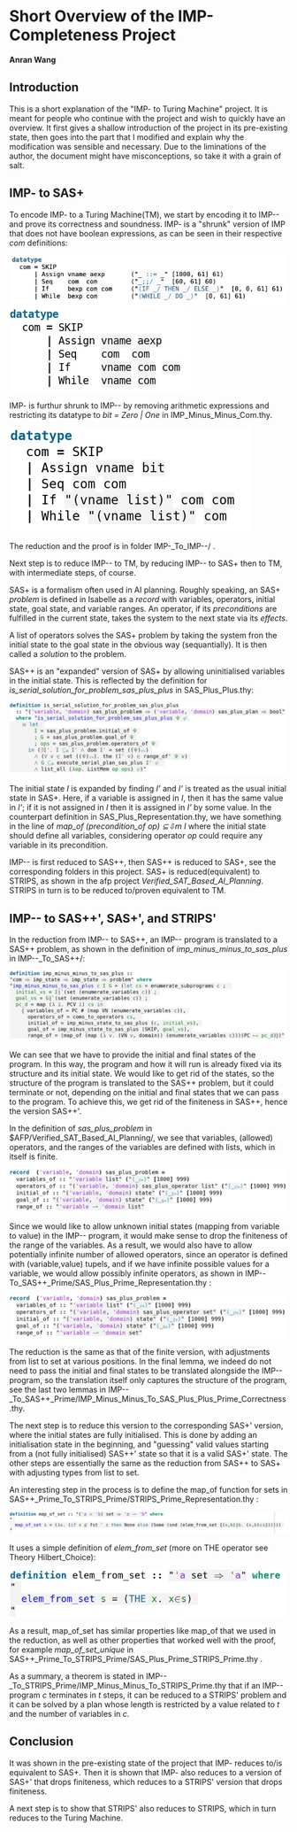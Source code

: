 # Short Overview of the IMP- Completeness Project #
**Anran Wang**
## Introduction ##
This is a short explanation of the "IMP- to Turing Machine" project. It is meant for people who continue with the project and wish to quickly have an overview.
It first gives a shallow introduction of the project in its pre-existing state, then goes into the part that I modified and explain why the modification was sensible and necessary. 
Due to the liminations of the author, the document might have misconceptions, so take it with a grain of salt. 

## IMP- to SAS+ ##
To encode IMP- to a Turing Machine(TM), we start by encoding it to IMP-- and prove its correctness and soundness. IMP- is a "shrunk" version of IMP that does not have boolean expressions, as can be seen in their respective *com* definitions:

![IMP](./images/imp.png)
![IMP-](./images/imp-.png)

IMP- is furthur shrunk to IMP-- by removing arithmetic expressions and restricting its datatype to *bit = Zero | One* in IMP_Minus_Minus_Com.thy.

![IMP--](./images/imp--.jpg)

The reduction and the proof is in folder IMP-_To_IMP--/ .

Next step is to reduce IMP-- to TM, by reducing IMP-- to SAS+ then to TM, with intermediate steps, of course.

SAS+ is a formalism often used in AI planning. Roughly speaking, an SAS+ *problem* is defined in Isabelle as a *record* with variables, operators, initial state, goal state, and variable ranges.
An operator, if its *preconditions* are fulfilled in the current state, takes the system to the next state via its *effects*.

A list of operators solves the SAS+ problem by taking the system fron the initial state to the goal state in the obvious way (sequantially). It is then called a *solution* to the problem.

SAS++ is an "expanded" version of SAS+ by allowing uninitialised variables in the initial state.
This is reflected by the definition for *is_serial_solution_for_problem_sas_plus_plus* in SAS_Plus_Plus.thy:

![sas++](./images/sas%2B%2B_solution.jpg)

The initial state *I* is expanded by finding *I'* and *I'* is treated as the usual initial state in SAS+. Here, if a variable is assigned in *I*, then it has the same value in *I'*; if it is not assigned in *I* then it is assigned in *I'* by some value.
In the counterpart definition in SAS_Plus_Representation.thy, we have something in the line of *map_of (precondition_of op) ⊆⇩m I* where the initial state should define all variables, considering operator *op* could require any variable in its precondition.

IMP-- is first reduced to SAS++, then SAS++ is reduced to SAS+, see the corresponding folders in this project. SAS+ is reduced(equivalent) to STRIPS, as shown in the afp project *Verified_SAT_Based_AI_Planning*. STRIPS in turn is to be reduced to/proven equivalent to TM.

## IMP-- to SAS++', SAS+', and STRIPS' ##

In the reduction from IMP-- to SAS++, an IMP-- program is translated to a SAS++ problem, as shown in the definition of *imp_minus_minus_to_sas_plus* in IMP--_To_SAS++/: 

![imp--sas++](./images/imp--sas%2B%2B.jpg)

We can see that we have to provide the initial and final states of the program. In this way, the program and how it will run is already fixed via its structure and its initial state. 
We would like to get rid of the states, so the structure of the program is translated to the SAS++ problem, but it could terminate or not, depending on the initial and final states that we can pass to the program. To achieve this, we get rid of the finiteness in SAS++, hence the version SAS++'. 

In the definition of *sas_plus_problem* in $AFP/Verified_SAT_Based_AI_Planning/, we see that variables, (allowed) operators, and the ranges of the variables are defined with lists, which in itself is finite. 

![sas+problem](./images/sas%2Bproblem.jpg)

Since we would like to allow unknown initial states (mapping from variable to value) in the IMP-- program, it would make sense to drop the finiteness of the range of the variables. As a result, we would also have to allow potentially infinite number of allowed operators, since an operator is defined with (variable,value) tupels, and if we have infinite possible values for a variable, we would allow possibly infinite operators, as shown in IMP--To_SAS++_Prime/SAS_Plus_Prime_Representation.thy :

![sas++problem](./images/sas%2Bprime_problem.jpg) 

The reduction is the same as that of the finite version, with adjustments from list to set at various positions. In the final lemma, we indeed do not need to pass the initial and final states to be translated alongside the IMP-- program, so the translation itself only captures the structure of the program, see the last two lemmas in IMP--_To_SAS++_Prime/IMP_Minus_Minus_To_SAS_Plus_Plus_Prime_Correctness.thy.

The next step is to reduce this version to the corresponding SAS+' version, where the initial states are fully initialised. This is done by adding an initialisation state in the beginning, and "guessing" valid values starting from a (not fully initialised) SAS++' state so that it is a valid SAS+' state. The other steps are essentially the same as the reduction from SAS++ to SAS+ with adjusting types from list to set. 

An interesting step in the process is to define the map_of function for sets in SAS++_Prime_To_STRIPS_Prime/STRIPS_Prime_Representation.thy : 

![map-of-set](./images/map_of_set.jpg) 

It uses a simple definition of *elem_from_set* (more on THE operator see Theory Hilbert_Choice): 

![elem](./images/elem_from_set.jpg) 

As a result, map_of_set has similar properties like map_of that we used in the reduction, as well as other properties that worked well with the proof, for example *map_of_set_unique* in SAS++_Prime_To_STRIPS_Prime/SAS_Plus_Prime_STRIPS_Prime.thy . 

As a summary, a theorem is stated in IMP--_To_STRIPS_Prime/IMP_Minus_Minus_To_STRIPS_Prime.thy that if an IMP-- program *c* terminates in *t* steps, it can be reduced to a STRIPS' problem and it can be solved by a plan whose length is restricted by a value related to *t* and the number of variables in *c*. 

## Conclusion ##
It was shown in the pre-existing state of the project that IMP- reduces to/is equivalent to SAS+. 
Then it is shown that IMP- also reduces to a version of SAS+' that drops finiteness, which reduces to a STRIPS' version that drops finiteness. 

A next step is to show that STRIPS' also reduces to STRIPS, which in turn reduces to the Turing Machine. 